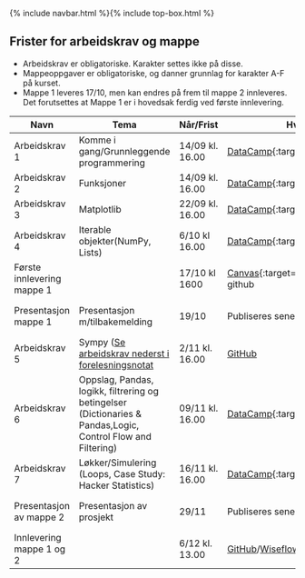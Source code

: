 {% include navbar.html %}{% include top-box.html %}
## Frister for arbeidskrav og mappe

- Arbeidskrav er obligatoriske. Karakter settes ikke på disse.
- Mappeoppgaver er obligatoriske, og danner grunnlag for karakter A-F på kurset.
- Mappe 1 leveres 17/10, men kan endres på frem til mappe 2 innleveres. Det forutsettes at Mappe 1 er i hovedsak ferdig ved første innlevering.  


|Navn <img width=120/>|  Tema <img width=300/>       | Når/Frist  | Hvor?|  Kommentar|
|---------------------|----------------------------------------------------|-------------------|-------------------------|-----|
|Arbeidskrav 1        | Komme i gang/Grunnleggende programmering           | 14/09 kl. 16.00     |[DataCamp](https://learn.datacamp.com/){:target="blank"}|
|Arbeidskrav 2        | Funksjoner                                         | 14/09 kl. 16.00   |[DataCamp](https://learn.datacamp.com/){:target="blank"}|
|Arbeidskrav 3        | Matplotlib                                         | 22/09 kl. 16.00   |[DataCamp](https://learn.datacamp.com/){:target="blank"}|
|Arbeidskrav 4        | Iterable objekter(NumPy, Lists)                    | 6/10 kl 16.00    |[DataCamp](https://learn.datacamp.com/){:target="blank"}|
|Første innlevering mappe 1  |                       | 17/10 kl 1600   |[Canvas](https://uit.instructure.com/courses/26947/assignments){:target="blank"} og github|
|Presentasjon mappe 1 | Presentasjon m/tilbakemelding                      | 19/10    |Publiseres senere |10-15 min presentasjon/gjennomgang av mappe|
|Arbeidskrav 5        | Sympy ([Se arbeidskrav nederst i forelesningsnotat](https://github.com/uit-sok-1003-h22/notebooks/blob/main/5%20-%20sympy.ipynb)                                               | 2/11 kl. 16.00   |[GitHub](https://github.com)|
|Arbeidskrav 6        | Oppslag, Pandas, logikk, filtrering og betingelser <br>(Dictionaries & Pandas,Logic, Control Flow and Filtering)  | 09/11 kl. 16.00   |[DataCamp](https://learn.datacamp.com/){:target="blank"}|
|Arbeidskrav 7        | Løkker/Simulering  (Loops, Case Study: Hacker Statistics)| 16/11 kl. 16.00   |[DataCamp](https://learn.datacamp.com/){:target="blank"}|
|Presentasjon av mappe 2               |Presentasjon av prosjekt                                  | 29/11 |Publiseres senere                          | 10-15 min presentasjon/gjennomgang av mappe |
|Innlevering mappe 1 og 2|                                              | 6/12 kl. 13.00    | [GitHub](https://github.com/uit-sok-1003-h22)/[Wiseflow](https://europe.wiseflow.net/login/license/6){:target="blank"}|


